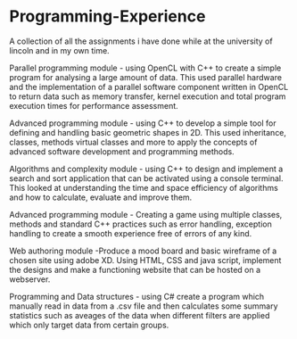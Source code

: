 # Programming-Experience
A collection of all the assignments i have done while at the university of lincoln and in my own time.

Parallel programming module - using OpenCL with C++ to create a simple program for analysing a large amount of data. This used parallel hardware and the implementation of a parallel software component written in OpenCL to return data such as memory transfer, kernel execution and total program execution times for performance assessment.

Advanced programming module - using C++ to develop a simple tool for defining and handling basic geometric shapes in 2D. This used inheritance, classes, methods virtual classes and more to apply the concepts of advanced software development and programming methods.

Algorithms and complexity module - using C++ to design and implement a search and sort application that can be activated using a console terminal. This looked at understanding the time and space efficiency of algorithms and how to calculate, evaluate and improve them.

Advanced programming module - Creating a game using multiple classes, methods and standard C++ practices such as error handling, exception handling to create a smooth experience free of errors of any kind.

Web authoring module -Produce a mood board and basic wireframe of a chosen site using adobe XD.  Using HTML, CSS and java script, implement the designs and make a functioning website that can be hosted on a webserver.

Programming and Data structures - using C# create a program which manually read in data from a .csv file and then calculates some summary statistics such as aveages of the data when different filters are applied which only target data from certain groups.

